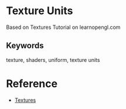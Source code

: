 # Texture Units

Based on Textures Tutorial on learnopengl.com

## Keywords
texture, shaders, uniform, texture units

# Reference
* [Textures](https://learnopengl.com/Getting-started/Textures)

